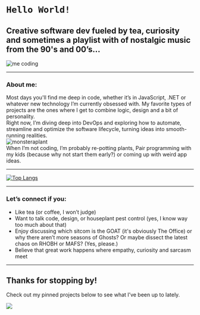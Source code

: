 # **`Hello World!`**  
## Creative software dev fueled by tea, curiosity and sometimes a playlist with of nostalgic music from the 90's and 00’s...  
![me coding](https://media1.giphy.com/media/v1.Y2lkPTc5MGI3NjExOW1udXZiMmFsNmIyZXdwbGludXh5aDl5d29hcmNodG40OXc4b2FpZiZlcD12MV9pbnRlcm5hbF9naWZfYnlfaWQmY3Q9Zw/7NoNw4pMNTvgc/giphy.gif)

---

### About me:  
Most days you'll find me deep in code, whether it’s in JavaScript, .NET or whatever new technology I’m currently obsessed with. My favorite types of projects are the ones where I get to combine logic, design and a bit of personality.  
Right now, I’m diving deep into DevOps and exploring how to automate, streamline and optimize the software lifecycle, turning ideas into smooth-running realities.  
![monsteraplant](https://media1.giphy.com/media/v1.Y2lkPTc5MGI3NjExMHh5bnVkdnduZjlpcWZkeG1wN3lxeGhrcWJucnZ1YTF0aHpqNTh5bCZlcD12MV9pbnRlcm5hbF9naWZfYnlfaWQmY3Q9cw/OpiQeOdo3CmHsa4QXn/giphy.gif)  
When I’m not coding, I’m probably re-potting plants, Pair programming with my kids (because why not start them early?) or coming up with weird app ideas.

---

[![Top Langs](https://github-readme-stats.vercel.app/api/top-langs/?username=TantBella)](https://github.com/TantBella/github-readme-stats)

---

### Let’s connect if you:
- Like tea (or coffee, I won’t judge)
- Want to talk code, design, or houseplant pest control (yes, I know way too much about that)  
- Enjoy discussing which sitcom is the GOAT (it's obviously The Office) or why there aren’t more seasons of Ghosts? Or maybe dissect the latest chaos on RHOBH or MAFS? (Yes, please.)  
- Believe that great work happens where empathy, curiosity and sarcasm meet

---

## Thanks for stopping by!
Check out my pinned projects below to see what I’ve been up to lately.  
  
  
 ![](https://komarev.com/ghpvc/?username=TantBella&style=for-the-badge&label=You-Are-Visitor-Number:&color=E3D7B8)
